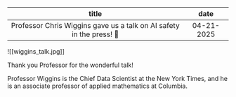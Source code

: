 
|title     |date     |
| :---: | :---: |
|Professor Chris Wiggins gave us a talk on AI safety in the press! 📰 |04-21-2025     |
![[wiggins_talk.jpg]]

Thank you Professor for the wonderful talk! 

Professor Wiggins is the Chief Data Scientist at the New York Times, and he is an associate professor of applied mathematics at Columbia.
